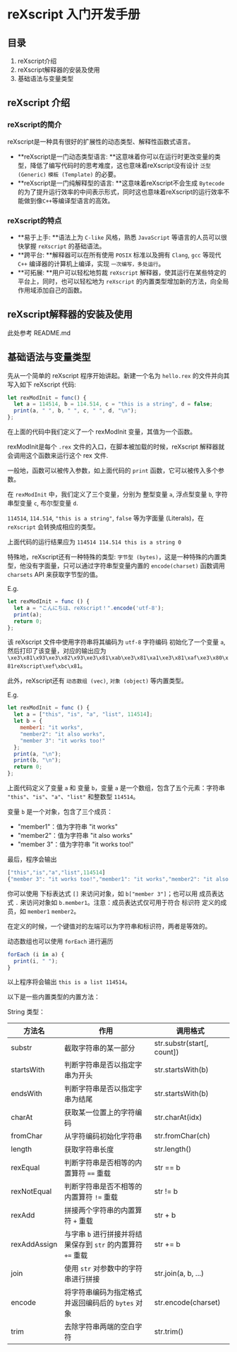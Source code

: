 # reXscript 入门开发手册

## 目录

1. reXscript介绍
2. reXscript解释器的安装及使用
3. 基础语法与变量类型



## reXscript 介绍

### reXscript的简介

reXscript是一种具有很好的扩展性的动态类型、解释性函数式语言。

- **reXscript是一门动态类型语言: **这意味着你可以在运行时更改变量的类型，降低了编写代码时的思考难度，这也意味着reXscript没有设计 `泛型 (Generic)` `模板 (Template)` 的必要。
- **reXscript是一门纯解释型的语言: **这意味着reXscript不会生成 `Bytecode` 的为了提升运行效率的中间表示形式，同时这也意味着reXscript的运行效率不能做到像`C++`等编译型语言的高效。

### reXscript的特点

- **易于上手: **语法上为 `C-like` 风格，熟悉 `JavaScript` 等语言的人员可以很快掌握 `reXscript` 的基础语法。
- **跨平台: **解释器可以在所有使用 `POSIX` 标准以及拥有 `Clang`, `gcc` 等现代 `C++` 编译器的计算机上编译，实现 `一次编写，多处运行`。
- **可拓展: **用户可以轻松地剪裁 `reXscript` 解释器，使其运行在某些特定的平台上，同时，也可以轻松地为 `reXscript` 的内置类型增加新的方法，向全局作用域添加自己的函数。



## reXscript解释器的安装及使用

此处参考 README.md



## 基础语法与变量类型

先从一个简单的 reXscript 程序开始讲起。新建一个名为 `hello.rex` 的文件并向其写入如下 reXscript 代码:

```javascript
let rexModInit = func() {
  let a = 114514, b = 114.514, c = "this is a string", d = false;
  print(a, " ", b, " ", c, " ", d, "\n");
};
```

在上面的代码中我们定义了一个 rexModInit 变量，其值为一个函数。

rexModInit是每个 `.rex` 文件的入口，在脚本被加载的时候，reXscript 解释器就会调用这个函数来运行这个 rex 文件.

一般地，函数可以被传入参数，如上面代码的 `print` 函数，它可以被传入多个参数。

在 `rexModInit` 中，我们定义了三个变量，分别为 整型变量 `a`, 浮点型变量 `b`, 字符串型变量 `c`, 布尔型变量 `d`.

`114514`, `114.514`, `"this is a string"`, `false` 等为字面量 (Literals)，在 `reXscript` 会转换成相应的类型。

上面代码的运行结果应为 `114514 114.514 this is a string 0`

特殊地，reXscript还有一种特殊的类型: `字节型 (bytes)`，这是一种特殊的内置类型，他没有字面量，只可以通过字符串型变量内置的 `encode(charset)` 函数调用 `charsets` API 来获取字节型的值。

E.g.

```javascript
let rexModInit = func () {
  let a = "こんにちは、reXscript！".encode('utf-8');
  print(a);
  return 0;
};
```

该 reXscript 文件中使用字符串将其编码为 `utf-8` 字符编码 初始化了一个变量 `a`, 然后打印了该变量，对应的输出应为 `\xe3\x81\x93\xe3\x82\x93\xe3\x81\xab\xe3\x81\xa1\xe3\x81\xaf\xe3\x80\x81reXscript\xef\xbc\x81`。

此外，reXscript还有 `动态数组 (vec)`, `对象 (object)` 等内置类型。

E.g.

```javascript
let rexModInit = func () {
  let a = ["this", "is", "a", "list", 114514];
  let b = {
    member1: "it works",
    "member2": "it also works",
    "member 3": "it works too!"
  };
  print(a, "\n");
  print(b, "\n");
  return 0;
};
```

上面代码定义了变量 `a` 和 变量 `b`，变量 `a` 是一个数组，包含了五个元素：字符串 `"this"`、`"is"`、`"a"`、`"list"` 和整数型 `114514`。

变量 `b` 是一个对象，包含了三个成员：

- "member1"：值为字符串 "it works"
- "member2"：值为字符串 "it also works"
- "member 3"：值为字符串 "it works too!"

最后，程序会输出

```javascript
["this","is","a","list",114514]
{"member 3": "it works too!","member1": "it works","member2": "it also works"}
```

你可以使用 下标表达式 `[]` 来访问对象，如 `b["member 3"]`；也可以用 成员表达式 `.` 来访问对象如 `b.member1`。注意：成员表达式仅可用于符合 标识符 定义的成员，如 `member1` `member2`。

在定义的时候，一个键值对的左端可以为字符串和标识符，两者是等效的。

动态数组也可以使用 `forEach` 进行遍历

```javascript
forEach (i in a) {
  print(i, " ");
}
```

以上程序将会输出 `this is a list 114514`。

以下是一些内置类型的内置方法：

String 类型：

| 方法名       | 作用                                                         | 调用格式                   |
| ------------ | ------------------------------------------------------------ | -------------------------- |
| substr       | 截取字符串的某一部分                                         | str.substr(start[, count]) |
| startsWith   | 判断字符串是否以指定字串为开头                               | str.startsWith(b)          |
| endsWith     | 判断字符串是否以指定字串为结尾                               | str.startsWith(b)          |
| charAt       | 获取某一位置上的字符编码                                     | str.charAt(idx)            |
| fromChar     | 从字符编码初始化字符串                                       | str.fromChar(ch)           |
| length       | 获取字符串长度                                               | str.length()               |
| rexEqual     | 判断字符串是否相等的内置算符 `==` 重载                       | str == b                   |
| rexNotEqual  | 判断字符串是否不相等的内置算符 `!=` 重载                     | str != b                   |
| rexAdd       | 拼接两个字符串的内置算符 `+` 重载                            | str + b                    |
| rexAddAssign | 与字串 `b` 进行拼接并将结果保存到 `str` 的内置算符 `+=` 重载 | str += b                   |
| join         | 使用 `str` 对参数中的字符串进行拼接                          | str.join(a, b, ...)        |
| encode       | 将字符串编码为指定格式并返回编码后的 `bytes` 对象            | str.encode(charset)        |
| trim         | 去除字符串两端的空白字符                                     | str.trim()                 |

